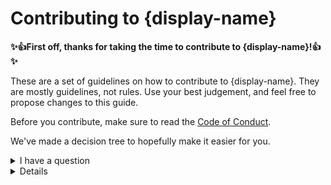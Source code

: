 # Contributing to {display-name}

<!--
Hey there!
==========

Thanks for checking this out. If you find this helpful, please leave a star!
If you have any suggestions, feel free to open a pull request or an issue.

To make life easier, do a quick search-and-replace for:
{display-name}: The project's display name (ex. Angular)
{email}: The email address where to reach you.
Keep a lookout for text in curly braces.
-->

<!--
Core concepts
=============

1. Be descriptive.
2. Make it easy for people to get relevant information
-->

<!--
This file is not as annotated as usual; You can fix this with a PR. I think
this file is pretty self explanatory though.
-->

**✨👍First off, thanks for taking the time to contribute to {display-name}!👍✨**

These are a set of guidelines on how to contribute to {display-name}.
They are mostly guidelines, not rules. Use your best judgement, and feel free
to propose changes to this guide.

Before you contribute, make sure to read the [Code of Conduct](./CODE_OF_CONDUCT).

<!--
If your project is really complex, add a "What should I know?" section here.
-->

We've made a decision tree to hopefully make it easier for you.

<details>
	<!--
	Provide a way to ask questions.
	-->
	<summary>I have a question</summary>

	<!--
	Add ways to ask questions here. There are many ways
	(like a chat, email, dedicated message board, etc.), but one example is given here.
	-->
	To ask questions, open a [discussion](https://docs.github.com/en/discussions).
	Use the help category to ask questions. Make sure to search for existing
	discussions before you do so.

	You can also use resources lik StackOverflow to do so.
</details>

<details>
	<!--
	Provide a way to report issues. Also, show them how they can submit
	security vulnerabilities.
	->
	<summary>I found a bug...</summary>
	<details>
		<summary>..and it's a security vulnerability</summary>
		**Never submit security vulnerabilities through issues.** Instead, you can
		send an email to <{email}>.

		Also, check out [SECURITY.md](./SECURITY.md) for more information.
	</details>

	<details>
		<summary>...and it's not a security vulnerability...</summary>
		<!--
		Show people how they should structure their issues, etc.
		If possible, add an issue template.
		-->
		This section guides you through submitting a bug report. Bug reports are to be
		submitted in the GitHub issue tracker.

		Following these guidelines helps maintainers and the community understand your
		report, reproduce it and find related reports.

		<!--
		Show how some bugs can turn out to not be bugs
		-->
		**Before submitting a bug report**
		- First of all, test with the latest update release to see if the issue persists.
			Frequently, a bug report submitted for an older release is first suggested
			to test with the available latest update release or even an available
			latest beta release.
		<!-- - If you have a debugging guide or an FAQ, link to it here -->
		- Make sure that your code is proper.
		- Investigate a bit more and see if you can pinpoint what exactly causes the issue.
		- Search and check if the issue has already been reported. If it has, then just
		  leave a comment on the issue with more information about the bug. If the
		  issue has been closed, open a new issue with a link to the old one.

		**Submitting a good bug report**
		As stated above, bugs are tracked using GitHub issues. Fill in the issue
		template when you create an issue.

		Explain the problem and include additional details to help maintainers reproduce the problem:
		- Use a clear and descriptive title for the issue to identify the problem.
		  Title it "[Bug]: Title here".
		- Describe the exact steps which reproduce the problem in as many details
		  as possible. For example, start by explaining how you loaded the project,
		  which CDN you used, etc. When listing steps, don't just say what you did,
		  but explain how you did it. For example, if you moved the cursor to the end
		  of a line, explain if you used the mouse, or a keyboard shortcut,
			and if so which one?
		- Provide specific examples to demonstrate the steps. Include links to files
		 or GitHub repos, or copy/paste-able snippets, which you use in those examples.
		 If you're providing snippets in the issue, use Markdown code blocks.
		- Describe the behavior you observed after following the steps and point out
		  what exactly is the problem with that behavior.
		- Explain which behavior you expected to see instead and why.
		- Include screenshots and animated GIFs (if relevant) which show you following the
			described steps and clearly demonstrate the problem. If you use the
			keyboard while following the steps, record the GIF with a keybinding
			visualizer like [Keycastr](https://github.com/keycastr/keycastr).
		- If the problem wasn't triggered by a specific action, describe what
		  you were doing before the problem happened and share more information
			using the guidelines below.

		Provide more context by answering these questions:
		- Did the problem start happening recently (e.g. after updating to a new
		  version of {display-name}) or was this always a problem?
			- If the problem started happening recently, can you reproduce the problem
			  in an older version of {display-name}? What's the most recent version
			  in which the problem doesn't happen?
		- Can you reliably reproduce the issue? If not, provide details about how
		  often the problem happens and under which conditions it normally happens.
		<details>
			<summary>...and I would like to help you with it</summary>
			Thanks for chipping in! This project lives on only because of contributions
			like yours.
		</details>

	</details>

</details>
